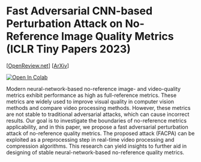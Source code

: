 Fast Adversarial CNN-based Perturbation Attack on No-Reference Image Quality Metrics (ICLR Tiny Papers 2023)
==============

[[OpenReview.net](https://openreview.net/forum?id=xKf-LSD2-Jg)] [[ArXiv]()]

[![Open In Colab](https://colab.research.google.com/assets/colab-badge.svg)]()


Modern neural-network-based no-reference image- and video-quality metrics exhibit performance as high as full-reference metrics. These metrics are widely
used to improve visual quality in computer vision methods and compare video processing methods. However, these metrics are not stable to traditional adversarial attacks, which can cause incorrect results. Our goal is to investigate the boundaries of no-reference metrics applicability, and in this paper, we propose a
fast adversarial perturbation attack of no-reference quality metrics. The proposed attack (FACPA) can be exploited as a preprocessing step in real-time video processing and compression algorithms. This research can yield insights to further
aid in designing of stable neural-network-based no-reference quality metrics.
